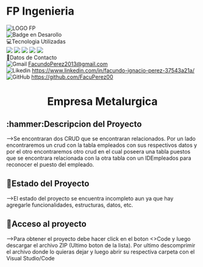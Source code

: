 # FP Ingenieria
![LOGO FP](https://github.com/FacuPerez00/PARCIAL1/assets/128317077/dc1886b8-b45b-4dde-809b-23b65815ad8a) <br>
![Badge en Desarollo](https://img.shields.io/badge/STATUS-EN%20DESAROLLO-green) <br>
💻Tecnologia Utilizadas <br>
![](https://img.shields.io/badge/C%23-239120?style=for-the-badge&logo=c-sharp&logoColor=white)
![](https://img.shields.io/badge/HTML5-E34F26?style=for-the-badge&logo=html5&logoColor=white)
![](https://img.shields.io/badge/CSS-239120?&style=for-the-badge&logo=css3&logoColor=white)
![](https://img.shields.io/badge/.NET-5C2D91?style=for-the-badge&logo=.net&logoColor=white)
![](https://img.shields.io/badge/JavaScript-F7DF1E?style=for-the-badge&logo=javascript&logoColor=black) <br>
📱Datos de Contacto <br>
![Gmail](https://img.shields.io/badge/Gmail-D14836?style=for-the-badge&logo=gmail&logoColor=white) FacundoPerez2013@gmail.com <br>
![Likedin](https://img.shields.io/badge/LinkedIn-0077B5?style=for-the-badge&logo=linkedin&logoColor=white) https://www.linkedin.com/in/facundo-ignacio-perez-37543a21a/ <br>
![GitHub](https://img.shields.io/badge/GitHub-100000?style=for-the-badge&logo=github&logoColor=white) https://github.com/FacuPerez00
<h1 align="center"> Empresa Metalurgica </h1>
<h2 align="left"> :hammer:Descripcion del Proyecto </h2>
-->Se encontraran dos CRUD que se encontraran relacionados. Por un lado encontraremos un crud con la tabla empleados con sus respectivos datos y por el otro encontraremos otro crud en el cual poseera una tabla puestos que se encontrara relacionada con la otra tabla con un IDEmpleados para reconocer el puesto del empleado. <br>
<h2 align="left"> 🚧Estado del Proyecto </h2>
-->El estado del proyecto se encuentra incompleto aun ya que hay agregarle funcionalidades, estructuras, datos, etc.
<h2 align="left"> 📂Acceso al proyecto </h2>
-->Para obtener el proyecto debe hacer click en el boton <>Code y luego descargar el archivo ZIP (Ultimo boton de la lista). Por ultimo descomprimir el archivo donde lo quieras dejar y luego abrir su respectiva carpeta con el Visual Studio/Code




	



